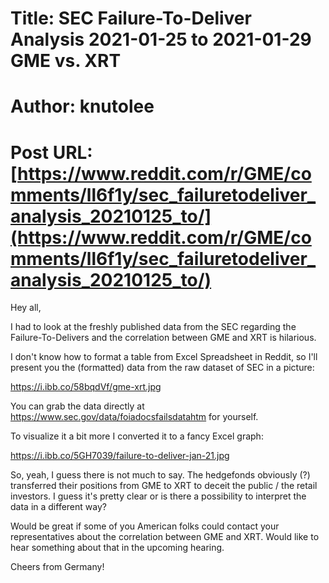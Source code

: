# Title: SEC Failure-To-Deliver Analysis 2021-01-25 to 2021-01-29 GME vs. XRT
# Author: knutolee
# Post URL: [https://www.reddit.com/r/GME/comments/ll6f1y/sec_failuretodeliver_analysis_20210125_to/](https://www.reddit.com/r/GME/comments/ll6f1y/sec_failuretodeliver_analysis_20210125_to/)


Hey all,

I had to look at the freshly published data from the SEC regarding the Failure-To-Delivers and the correlation between GME and XRT is hilarious.

I don't know how to format a table from Excel Spreadsheet in Reddit, so I'll present you the (formatted) data from the raw dataset of SEC in a picture:

https://i.ibb.co/58bqdVf/gme-xrt.jpg

You can grab the data directly at https://www.sec.gov/data/foiadocsfailsdatahtm for yourself.

To visualize it a bit more I converted it to a fancy Excel graph:

https://i.ibb.co/5GH7039/failure-to-deliver-jan-21.jpg

So, yeah, I guess there is not much to say. The hedgefonds obviously (?) transferred their positions from GME to XRT to deceit the public / the retail investors. I guess it's pretty clear or is there a possibility to interpret the data in a different way?

Would be great if some of you American folks could contact your representatives about the correlation between GME and XRT. Would like to hear something about that in the upcoming hearing.

Cheers from Germany!